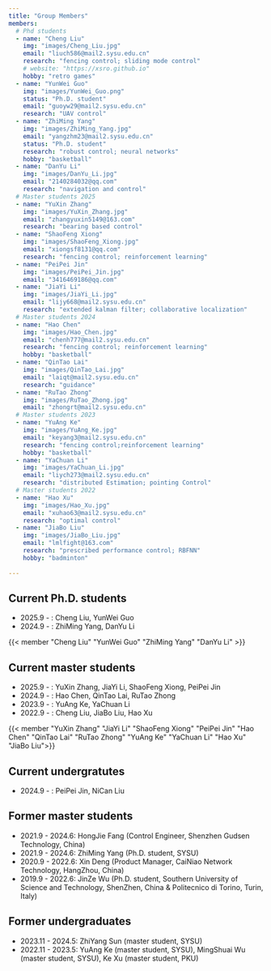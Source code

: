 ```yaml
---
title: "Group Members"
members:
  # Phd students
  - name: "Cheng Liu"
    img: "images/Cheng_Liu.jpg"
    email: "liuch586@mail2.sysu.edu.cn"
    research: "fencing control; sliding mode control"
    # website: "https://xsro.github.io"
    hobby: "retro games"
  - name: "YunWei Guo"
    img: "images/YunWei_Guo.png"
    status: "Ph.D. student"
    email: "guoyw29@mail2.sysu.edu.cn"
    research: "UAV control"
  - name: "ZhiMing Yang"
    img: "images/ZhiMing_Yang.jpg"
    email: "yangzhm23@mail2.sysu.edu.cn"
    status: "Ph.D. student"
    research: "robust control; neural networks"
    hobby: "basketball"
  - name: "DanYu Li"
    img: "images/DanYu_Li.jpg"
    email: "2140284032@qq.com"
    research: "navigation and control"
  # Master students 2025
  - name: "YuXin Zhang"
    img: "images/YuXin_Zhang.jpg"
    email: "zhangyuxin5149@163.com"
    research: "bearing based control"
  - name: "ShaoFeng Xiong"
    img: "images/ShaoFeng_Xiong.jpg"
    email: "xiongsf8131@qq.com"
    research: "fencing control; reinforcement learning"
  - name: "PeiPei Jin"
    img: "images/PeiPei_Jin.jpg"
    email: "3416469186@qq.com"
  - name: "JiaYi Li"
    img: "images/JiaYi_Li.jpg"
    email: "lijy668@mail2.sysu.edu.cn"
    research: "extended kalman filter; collaborative localization"
  # Master students 2024
  - name: "Hao Chen"
    img: "images/Hao_Chen.jpg"
    email: "chenh777@mail2.sysu.edu.cn"
    research: "fencing control; reinforcement learning"
    hobby: "basketball"
  - name: "QinTao Lai"
    img: "images/QinTao_Lai.jpg"
    email: "laiqt@mail2.sysu.edu.cn"
    research: "guidance"
  - name: "RuTao Zhong"
    img: "images/RuTao_Zhong.jpg"
    email: "zhongrt@mail2.sysu.edu.cn"
  # Master students 2023
  - name: "YuAng Ke"
    img: "images/YuAng_Ke.jpg"
    email: "keyang3@mail2.sysu.edu.cn"
    research: "fencing control;reinforcement learning"
    hobby: "basketball"
  - name: "YaChuan Li"
    img: "images/YaChuan_Li.jpg"
    email: "liych273@mail2.sysu.edu.cn"
    research: "distributed Estimation; pointing Control"
  # Master students 2022
  - name: "Hao Xu"
    img: "images/Hao_Xu.jpg"
    email: "xuhao63@mail2.sysu.edu.cn"
    research: "optimal control"
  - name: "JiaBo Liu"
    img: "images/JiaBo_Liu.jpg"
    email: "lmlfight@163.com"
    research: "prescribed performance control; RBFNN"
    hobby: "badminton"
    
---
```


## Current Ph.D. students

- 2025.9 - : Cheng Liu, YunWei Guo
- 2024.9 - : ZhiMing Yang, DanYu Li

{{< member "Cheng Liu"   "YunWei Guo"  "ZhiMing Yang"  "DanYu Li" >}}

## Current master students

- 2025.9 - : YuXin Zhang, JiaYi Li, ShaoFeng Xiong, PeiPei Jin
- 2024.9 - : Hao Chen, QinTao Lai, RuTao Zhong
- 2023.9 - : YuAng Ke, YaChuan Li
- 2022.9 - : Cheng Liu, JiaBo Liu, Hao Xu

{{< member "YuXin Zhang"  "JiaYi Li" "ShaoFeng Xiong" "PeiPei Jin" "Hao Chen" "QinTao Lai"  "RuTao Zhong" "YuAng Ke" "YaChuan Li" "Hao Xu"   "JiaBo Liu">}}


## Current undergratutes

- 2024.9 - : PeiPei Jin, NiCan Liu

## Former master students

- 2021.9 - 2024.6: HongJie Fang (Control Engineer, Shenzhen Gudsen Technology, China)
- 2021.9 - 2024.6: ZhiMing Yang (Ph.D. student, SYSU)
- 2020.9 - 2022.6: Xin Deng (Product Manager, CaiNiao Network Technology, HangZhou, China)
- 2019.9 - 2022.6: JinZe Wu (Ph.D. student, Southern University of Science and Technology, ShenZhen, China & Politecnico di Torino, Turin, Italy)

## Former undergraduates

- 2023.11 - 2024.5: ZhiYang Sun (master student, SYSU)
- 2022.11 - 2023.5: YuAng Ke (master student, SYSU), MingShuai Wu (master student, SYSU), Ke Xu (master student, PKU)
